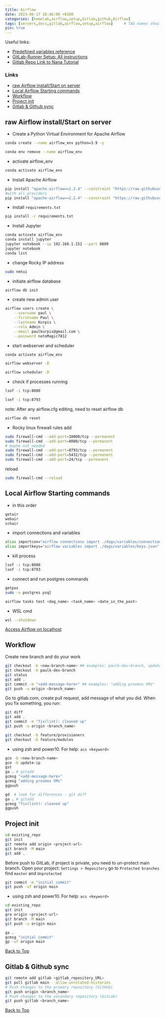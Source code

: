 ```yaml
---
title: Airflow
date: 2023-06-17 16:46:00 +0100
categories: [homelab,airflow,setup,Gitlab,github,Airflow]
tags: [servers,docs,gitlab,airflow,setup,airflow]     # TAG names should always be lowercase
pin: true
---
```


Useful links:

- [Predefined variables reference](https://docs.gitlab.com/ee/ci/variables/predefined_variables.html)
- [GitLab-Runner Setup: All instructions](https://docs.gitlab.com/runner/install/)
- [Gitlab Repo Link to Nana Tutorial](https://gitlab.com/nanuchi/mynodeapp-cicd-project/-/tree/main)

### Links

- [raw Airflow install/Start on server](#raw-airflow-installstart-on-server)
- [Local Airflow Starting commands](#local-airflow-starting-commands)
- [Workflow](#workflow)
- [Project init](#project-init)
- [Gitlab \& Github sync](#gitlab--github-sync)

## raw Airflow install/Start on server

- Create a Python Virtual Environment for Apache Airflow

```bash
conda create --name airflow_env python=3.9 -y
```

```bash
conda env remove --name airflow_env
```

- activate airflow_env

```bash
conda activate airflow_env
```

- Install Apache Airflow

```bash
pip install "apache-airflow==2.2.4" --constraint "https://raw.githubusercontent.com/apache/airflow/constraints-2.2.4/constraints-no-providers-3.9.txt"
#with all providers
pip install "apache-airflow==2.2.4" --constraint "https://raw.githubusercontent.com/apache/airflow/constraints-2.2.4/constraints-3.9.txt"
```

- install `requirements.txt`

```bash
pip install -r requirements.txt
```

- Install Jupyter

```bash
conda activate airflow_env
conda install jupyter
jupyter notebook --ip 192.168.1.152 --port 8889
jupyter notebook
conda list
```

- change Rocky IP address

```bash
sudo nmtui
```

- initiate airflow database

```bash
airflow db init
```

- create new admin user

```bash
airflow users create \
    --username paul \
    --firstname Paul \
    --lastname Kurpis \
    --role Admin \
    --email paulkurpis@gmail.com \
    --password natoMagic7812
```

- start webserver and scheduler

```bash
conda activate airflow_env
```

```bash
airflow webserver -D
```

```bash
airflow scheduler -D
```

- check if processes running

```bash
lsof -i tcp:8080
```

```bash
lsof -i tcp:8793
```

note: After any airflow.cfg editing, need to reset airflow db

```bash
airflow db reset
```

- Rocky linux firewall rules add

```bash
sudo firewall-cmd --add-port=10000/tcp --permanent
sudo firewall-cmd --add-port=8080/tcp --permanent
# maybe not needed
sudo firewall-cmd --add-port=8793/tcp --permanent
sudo firewall-cmd --add-port=5432/tcp --permanent
sudo firewall-cmd --add-port=24/tcp --permanent
```

reload

```bash
sudo firewall-cmd --reload
```

## Local Airflow Starting commands

- in this order

```bash
getair
webair
schair
```

- import connections and variables

```bash
alias importcon="airflow connections import ./dags/variables/connections.json"
alias importkeys="airflow variables import ./dags/variables/keys.json"
```

- kill process

```bash
lsof -i tcp:8080
lsof -i tcp:8793
```

- connect and run postgres commands

```bash
getpos
sudo -u postgres psql
```

```powershell
airflow tasks test <dag_name> <task_name> <date_in_the_past>
```

- WSL cmd

```bash
wsl --shutdown
```

[Access Airflow on localhost](http://localhost:8080)


## Workflow

Create new branch and do your work

```bash
git checkout -b <new-branch-name> ## examples: paulk-dev-branch, update-ip
git checkout -b paulk-dev-branch 
git status
git add .
git commit -m "<add-message-here>" ## examples: "adding proxmox VMs"
git push -u origin <branch_name>
```

Go to gitlab.com, create pull request, add message of what you did. When you fix something, you run:

```bash
git diff
git add .
git commit -m "fix(lint): cleaned up"
git push -u origin <branch_name>
```

```bash
git checkout -b feature/provisioners
git checkout -b feature/modules
```

- using zsh and power10. For help: `acs <keyword>`

```bash
gco -b <new-branch-name>
gco -b update-ip
gst
ga . # gitadd
gcmsg "<add-message-here>"
gcmsg "adding proxmox VMs"
ggpush
```

```bash
gd  # look for differences - git diff
ga . # gitadd
gcmsg "fix(lint): cleaned up"
ggpush
```

## Project init

```bash
cd existing_repo
git init 
git remote add origin <project-url>
git branch -M main
git add .
```

Before push to GitLab, if project is private, you need to un-protect main branch. Open your project: `Settings > Repository` go to `Protected branches` find `master` and `Unprotected`

```bash
git commit -m "initial commit"
git push -uf origin main
```

- using zsh and power10. For help: `acs <keyword>`

```bash
cd existing_repo
git init 
gra origin <project-url>
git branch -M main
git push -u origin main
```

```bash
ga .
gcmsg "initial commit"
gp -uf origin main
```

[Back to Top](#links)

## Gitlab & Github sync

```bash
git remote add gitlab <gitlab_repository_URL>
git pull gitlab main --allow-unrelated-histories
# Push changes to the primary repository (GitHub)
git push origin <branch_name>
# Push changes to the secondary repository (GitLab)   
git push gitlab <branch_name>
```

[Back to Top](#links)